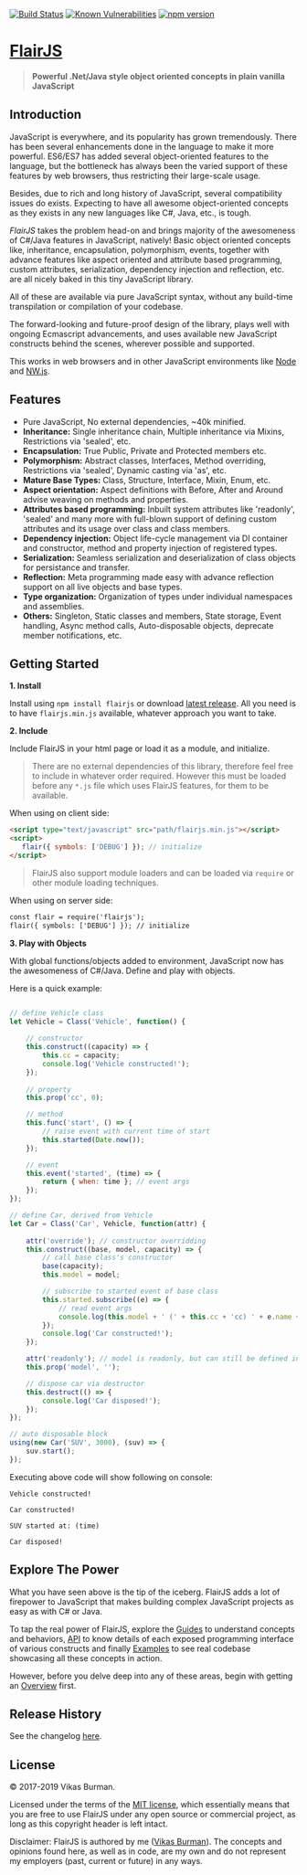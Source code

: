 [![Build Status](https://travis-ci.com/vikasburman/flairjs.svg?branch=master)](https://travis-ci.com/vikasburman/flairjs) 
[![Known Vulnerabilities](https://snyk.io/test/github/vikasburman/flairjs/badge.svg?targetFile=package.json)](https://snyk.io/test/github/vikasburman/flairjs?targetFile=package.json) 
[![npm version](https://badge.fury.io/js/flairjs.svg)](https://badge.fury.io/js/flairjs)

[FlairJS](https://flairjs.com)
===
> **Powerful .Net/Java style object oriented concepts in plain vanilla JavaScript**

Introduction
---

JavaScript is everywhere, and its popularity has grown tremendously. There has been several enhancements done in the language to make it more powerful. ES6/ES7 has added several object-oriented features to the language, but the bottleneck has always been the varied support of these features by web browsers, thus restricting their large-scale usage.


Besides, due to rich and long history of JavaScript, several compatibility issues do exists. Expecting to have all awesome object-oriented concepts as they exists in any new languages like C#, Java, etc., is tough.

_FlairJS_ takes the problem head-on and brings majority of the awesomeness of C#/Java features in JavaScript, natively! Basic object oriented concepts like, inheritance, encapsulation, polymorphism, events, together with advance features like aspect oriented and attribute based programming, custom attributes, serialization, 
dependency injection and reflection, etc. are all nicely baked in this tiny JavaScript library.

All of these are available via pure JavaScript syntax, without any build-time transpilation or compilation 
of your codebase.
                  
The forward-looking and future-proof design of the library, plays well with ongoing Ecmascript advancements, and uses available new JavaScript constructs behind the scenes, wherever possible and supported.

This works in web browsers and in other JavaScript environments like [Node](https://nodejs.org) and [NW.js](https://nwjs.io/).

Features
---
* Pure JavaScript, No external dependencies, ~40k minified.
* **Inheritance:** Single inheritance chain, Multiple inheritance via Mixins, Restrictions via 'sealed', etc.
* **Encapsulation:** True Public, Private and Protected members etc.
* **Polymorphism:** Abstract classes, Interfaces, Method overriding, Restrictions via 'sealed', Dynamic casting via 'as', etc.
* **Mature Base Types:** Class, Structure, Interface, Mixin, Enum, etc.
* **Aspect orientation:** Aspect definitions with Before, After and Around advise weaving on methods and properties.
* **Attributes based programming:** Inbuilt system attributes like 'readonly', 'sealed' and many more with full-blown support of defining custom attributes and its usage over class and class members.
* **Dependency injection:** Object life-cycle management via DI container and constructor, method and property injection of registered types.
* **Serialization:** Seamless serialization and deserialization of class objects for persistance and transfer.
* **Reflection:** Meta programming made easy with advance reflection support on all live objects and base types.
* **Type organization:** Organization of types under individual namespaces and assemblies.
* **Others:** Singleton, Static classes and members, State storage, Event handling, Async method calls, Auto-disposable objects, deprecate member notifications, etc.

Getting Started
---
**1. Install**

Install using `npm install flairjs` or download [latest release](https://github.com/vikasburman/flairjs/releases/latest). All you need is to have `flairjs.min.js` available, whatever approach you want to take.


**2. Include**

Include FlairJS in your html page or load it as a module, and initialize.

> There are no external dependencies of this library, therefore feel free to include in whatever order required. However this must be loaded before any `*.js` file which uses FlairJS features, for them to be available.

When using on client side:
```html
<script type="text/javascript" src="path/flairjs.min.js"></script>
<script>
   flair({ symbols: ['DEBUG'] }); // initialize
</script>
```

> FlairJS also support module loaders and can be loaded via `require` or other module loading techniques.

When using on server side:
```html
const flair = require('flairjs');
flair({ symbols: ['DEBUG'] }); // initialize
```

**3. Play with Objects**

With global functions/objects added to environment, JavaScript now has the awesomeness of C#/Java. Define and play with objects.

Here is a quick example:

```javascript

// define Vehicle class
let Vehicle = Class('Vehicle', function() {
    
    // constructor
    this.construct((capacity) => {
        this.cc = capacity;
        console.log('Vehicle constructed!');    
    });
    
    // property
    this.prop('cc', 0);

    // method
    this.func('start', () => {
        // raise event with current time of start
        this.started(Date.now());
    });

    // event
    this.event('started', (time) => {
        return { when: time }; // event args
    });
});

// define Car, derived from Vehicle
let Car = Class('Car', Vehicle, function(attr) {
    
    attr('override'); // constructor overridding
    this.construct((base, model, capacity) => {
        // call base class's constructor
        base(capacity);
        this.model = model;

        // subscribe to started event of base class
        this.started.subscribe((e) => {
            // read event args 
            console.log(this.model + ' (' + this.cc + 'cc) ' + e.name + ' at: ' + e.args.when);
        });
        console.log('Car constructed!');    
    });

    attr('readonly'); // model is readonly, but can still be defined in constructor
    this.prop('model', '');

    // dispose car via destructor
    this.destruct(() => {
        console.log('Car disposed!');
    });     
});

// auto disposable block
using(new Car('SUV', 3000), (suv) => {
    suv.start();
});

```

Executing above code will show following on console: 
```
Vehicle constructed!

Car constructed!

SUV started at: (time)

Car disposed!
```

Explore The Power
---
What you have seen above is the tip of the iceberg. FlairJS adds a lot of firepower to JavaScript that makes building complex JavaScript projects as easy as with C# or Java.

To tap the real power of FlairJS, explore the [Guides](https://flairjs.com/#/guides) to understand concepts and behaviors, [API](https://flairjs.com/#/api) to know details of each exposed programming interface of various constructs and finally [Examples](https://flairjs.com/#/examples) to see real codebase showcasing all these concepts in action. 

However, before you delve deep into any of these areas, begin with getting an [Overview](https://flairjs.com/#/overview) first.

Release History
---
See the changelog [here](https://flairjs.com/#/overview/changelog).

License
---
&copy; 2017-2019 Vikas Burman.

Licensed under the terms of the [MIT license](https://github.com/vikasburman/flairjs/blob/master/LICENSE), which essentially means that you are free to use FlairJS under any open source or commercial project, as long as this copyright header is left intact.

Disclaimer: FlairJS is authored by me ([Vikas Burman](https://www.linkedin.com/in/vikasburman/)). The concepts and opinions found here, as well as in code, are my own and do not represent my employers (past, current or future) in any ways. 